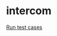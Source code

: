 # intercom

[Run test cases](https://htmlpreview.github.io/?https://github.com/othmaan/intercom/blob/master/runner.html)

